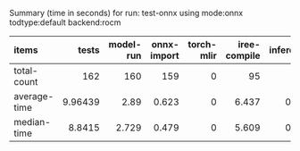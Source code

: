 Summary (time in seconds) for run: test-onnx using mode:onnx todtype:default backend:rocm

| items        |     tests |   model-run |   onnx-import |   torch-mlir |   iree-compile |   inference |
|:-------------|----------:|------------:|--------------:|-------------:|---------------:|------------:|
| total-count  | 162       |     160     |       159     |            0 |         95     |       0     |
| average-time |   9.96439 |       2.89  |         0.623 |            0 |          6.437 |       0.015 |
| median-time  |   8.8415  |       2.729 |         0.479 |            0 |          5.609 |       0.024 |
